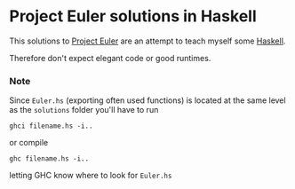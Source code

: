 Project Euler solutions in Haskell
==================================

This solutions to [Project Euler][1] are an attempt to teach myself some [Haskell][2].

Therefore don't expect elegant code or good runtimes.

### Note
Since `Euler.hs` (exporting often used functions) is located at the same level as the `solutions` folder you'll have to run

    ghci filename.hs -i..

or compile

    ghc filename.hs -i..

letting GHC know where to look for `Euler.hs`

[1]: http://www.projecteuler.net
[2]: http://www.haskell.org
